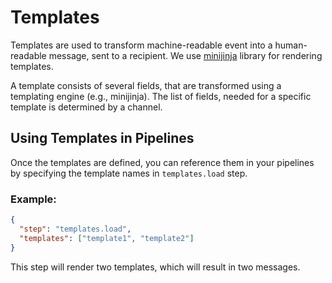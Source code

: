 # Templates

Templates are used to transform machine-readable event into a human-readable message, sent to a recipient.
We use [minijinja](https://github.com/mitsuhiko/minijinja) library for rendering templates.

A template consists of several fields, that are transformed using a templating engine (e.g., minijinja).
The list of fields, needed for a specific template is determined by a channel.

## Using Templates in Pipelines
Once the templates are defined, you can reference them in your pipelines by specifying the template names in `templates.load` step.

### Example:

```json
{
  "step": "templates.load",
  "templates": ["template1", "template2"]
}
```

This step will render two templates, which will result in two messages.
